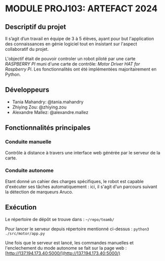 # MODULE PROJ103: ARTEFACT 2024

## Descriptif du projet 
Il s’agit d’un travail en équipe de 3 à 5 élèves, ayant pour but l'application des connaissances en génie logiciel tout en insistant sur l'aspect collaboratif du projet. 

L'objectif était de pouvoir controler un robot piloté par une carte _RASPBERRY PI_ muni d'une carte de contrôle: _Motor Driver HAT for Raspberry Pi_. 
Les fonctionnalités ont été implémentées majoritairement en Python.

## Développeurs
- Tania Mahandry: @tania.mahandry
- Zhiying Zou: @zhiying.zou
- Alexandre Mallez: @alexandre.mallez

## Fonctionnalités principales
### Conduite manuelle
Contrôle à distance à travers une interface web générée par le serveur de la carte.

### Conduite autonome 
Etant donné un cahier des charges spécifiques, le robot est capable d'exécuter ses tâches automatiquement : ici, il s'agit d'un parcours suivant la détection de marqueurs Aruco.

## Exécution
Le répertoire de dépôt se trouve dans  : 
`~/repo/teamb/`

Pour lancer le serveur depuis répertoire mentionné ci-dessus :
`python3 ./src/motor/app.py` 

Une fois que le serveur est lancé, les commandes manuelles et l'enclechement du mode autonome se fait sur la page web :  [http://137.194.173.40:5000/](http://137.194.173.40:5000/)

